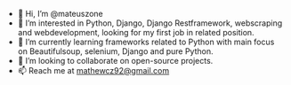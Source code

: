 - 👋 Hi, I’m @mateuszone
- 👀 I’m interested in Python, Django, Django Restframework, webscraping and webdevelopment, looking for my first job in related position.
- 🌱 I’m currently learning frameworks related to Python with main focus on Beautifulsoup, selenium, Django and pure Python.
- 💞️ I’m looking to collaborate on open-source projects.
- 📫 Reach me at mathewcz92@gmail.com

<!---
mateuszone/mateuszone is a ✨ special ✨ repository because its `README.md` (this file) appears on your GitHub profile.
You can click the Preview link to take a look at your changes.
--->
